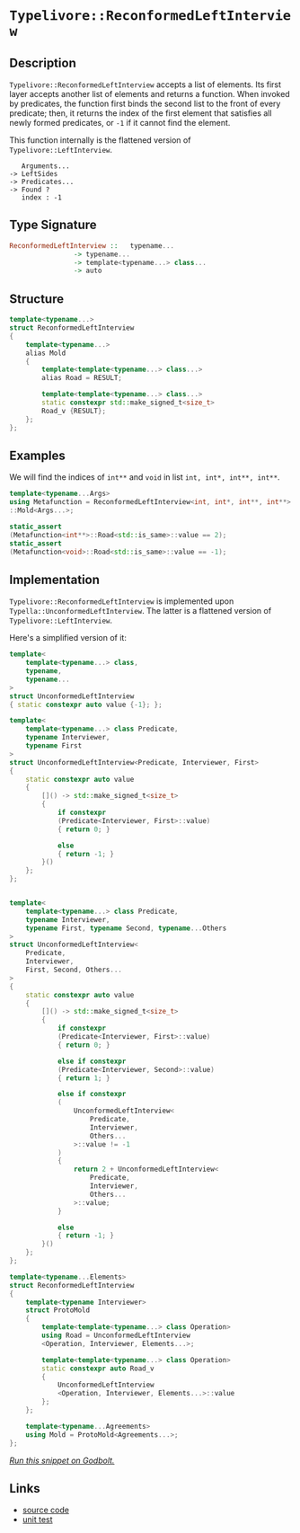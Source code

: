 <!-- Copyright 2024 Feng Mofan
SPDX-License-Identifier: Apache-2.0 -->

# `Typelivore::ReconformedLeftInterview`

## Description

`Typelivore::ReconformedLeftInterview` accepts a list of elements.
Its first layer accepts another list of elements and returns a function.
When invoked by predicates, the function first binds the second list to the front of every predicate;
then, it returns the index of the first element that satisfies all newly formed predicates, or `-1` if it cannot find the element.

This function internally is the flattened version of `Typelivore::LeftInterview`.

<pre><code>   Arguments...
-> LeftSides
-> Predicates...
-> Found ?
   index : -1</code></pre>

## Type Signature

```Haskell
ReconformedLeftInterview ::   typename...
                -> typename...
                -> template<typename...> class...
                -> auto
```

## Structure

```C++
template<typename...>
struct ReconformedLeftInterview
{
    template<typename...>
    alias Mold
    {
        template<template<typename...> class...>
        alias Road = RESULT;

        template<template<typename...> class...>
        static constexpr std::make_signed_t<size_t>
        Road_v {RESULT};
    };  
};
```

## Examples

We will find the indices of `int**` and `void` in list `int, int*, int**, int**`.

```C++
template<typename...Args>
using Metafunction = ReconformedLeftInterview<int, int*, int**, int**>
::Mold<Args...>;

static_assert
(Metafunction<int**>::Road<std::is_same>::value == 2);
static_assert
(Metafunction<void>::Road<std::is_same>::value == -1);
```

## Implementation

`Typelivore::ReconformedLeftInterview` is implemented upon `Typella::UnconformedLeftInterview`.
The latter is a flattened version of `Typelivore::LeftInterview`.

Here's a simplified version of it:

```C++
template<
    template<typename...> class,
    typename,
    typename...
>
struct UnconformedLeftInterview
{ static constexpr auto value {-1}; };

template<
    template<typename...> class Predicate,
    typename Interviewer,
    typename First
>
struct UnconformedLeftInterview<Predicate, Interviewer, First>
{
    static constexpr auto value 
    {
        []() -> std::make_signed_t<size_t>
        {
            if constexpr 
            (Predicate<Interviewer, First>::value)
            { return 0; }

            else
            { return -1; }
        }()
    };
};


template<
    template<typename...> class Predicate,
    typename Interviewer,
    typename First, typename Second, typename...Others
>
struct UnconformedLeftInterview<
    Predicate,
    Interviewer,
    First, Second, Others...
>
{
    static constexpr auto value 
    {
        []() -> std::make_signed_t<size_t>
        {
            if constexpr 
            (Predicate<Interviewer, First>::value)
            { return 0; }

            else if constexpr 
            (Predicate<Interviewer, Second>::value)
            { return 1; }

            else if constexpr
            (
                UnconformedLeftInterview<
                    Predicate, 
                    Interviewer, 
                    Others...
                >::value != -1
            )
            { 
                return 2 + UnconformedLeftInterview<
                    Predicate, 
                    Interviewer, 
                    Others...
                >::value; 
            }

            else
            { return -1; }
        }()
    };
};

template<typename...Elements>
struct ReconformedLeftInterview
{
    template<typename Interviewer>
    struct ProtoMold 
    {
        template<template<typename...> class Operation>
        using Road = UnconformedLeftInterview
        <Operation, Interviewer, Elements...>;

        template<template<typename...> class Operation>
        static constexpr auto Road_v 
        {
            UnconformedLeftInterview
            <Operation, Interviewer, Elements...>::value
        };
    };

    template<typename...Agreements>
    using Mold = ProtoMold<Agreements...>;
};
```

[*Run this snippet on Godbolt.*](https://godbolt.org/#z:OYLghAFBqd5QCxAYwPYBMCmBRdBLAF1QCcAaPECAMzwBtMA7AQwFtMQByARg9KtQYEAysib0QXACx8BBAKoBnTAAUAHpwAMvAFYTStJg1DIApACYAQuYukl9ZATwDKjdAGFUtAK4sGIAMykrgAyeAyYAHI%2BAEaYxCAAnAmkAA6oCoRODB7evnppGY4CoeFRLLHxXLaY9kUMQgRMxAQ5Pn6BdpgOWQ1NBCWRMXGJyQqNza15VWN9A2UVEgCUtqhexMjsHOb%2BYcjeWADUJv5uXo60hACex9gmGgCC27v7mEcnyGPoWFQ3d48PBEwLBSBkBxzcfwOUIOgOBoMw4IIlxSjFYmAAdJibgc9kwFApSJDoUiUcw2ISHtCYcjUWxMei/r8HmNiF4HAc5Aw0Ax%2BMQ2OhgpgqAQAJKCOIANzwmAA7oyAOwWA4zRzIHECMaYVQpYgHJhnVAHCViLyvEyKgC0XHNABFjkrbfbGQCgSCmGCTkSobC3R63CTaRisf5sDiDPiDspiJh8KJART7lSA2TXmLAcQpbK4gmkzSUwcAGJ4YhjRkhv4stkEDlcgS8/mC4VpyXSuUnKMxvBxzCkA7NjOt7OF4ul8sPc1WSnQlVd9UMTXa3X6ohGk1mqdQideqlHACsVl3NogiwOFuxnxAIBYTAA1pgAPoZYDhdD3gjgjIALwf77HiZ3m6KtuAFQngVBzguOpHBuIFQhAHaxu6CInP2mYykORYlr%2B2CXsa3iYIswEgROBzRgQawMAcGj2kc8p2uOMGwTUShEQBJFkRRp7Wv4Dp0axtFHoRMGOjxCp2qJDH/PcPrwuC24yUhiJ5mi9LYriEYIV2SE5sSylsH24oDlmZDyXpryYWMvbJmiBxCF0AjoFZZn0gA8gQCBxAoZa3MyBCsuynLcvWMaNqKhloXJMGad2OlQqhg4mTBFkEL2dnco5BxuR5JaqeOf5bjBM5qtykFLgaq74dB/6AZO1U7iY%2B4NYJp7ngQ6CXted6Pngz4xm%2BH54N%2B/V/rBBV1bBYEQYCi5VbBVLwdGiF%2BvFxm9slNy4WuQnjcRiqkZg5HEJR1E8QJzo7QBzGvJNJXTVB/HzdFikoeFCWpfZDDoBtIB4aa21zdC7EHZx3G8fRUkA1CV0HDdGp3cQD3QhAiMAYFdYkA2QphemEWeoxkNUk98azQTIErehZAk6TO5ZZ5uUXXN32/a8YBgMcNpcSjBz/ZDJFc1SHFHQcZhHJYNZBRjIVY%2BTkUMwTRM9lT1PQuTQ78yBtM5Vi%2BMA0za40VzjqSQTV2G3tguUVaBt8TrAnHtuIm1Y750KX61l0pi2D0GwgheX%2BlbsgASh9wUCtLr2ygqtVJq6sknO7qYRxTTJ1QH1ZRqgRAALKeOgStjbBrvIf6sfPf6znBqG6kKJlKLEO6WQp7BXgZEYByB6gTB5%2Bz4vo3yUtNkn/Hgi5dcNwIvaq5TXtAowBAKKp5YSRDIFF4ipduxXDIhmGeI16PcTjwwTcgUVU1alBy6Gh3Xf3hKStUgXkNozykth4POOtobJwH/XdST0nIcM8fbz0XjhH6%2BtbbO2EnxZe8kN7FwTvSe4wBoyz19ifKELcwjAAODnWg3d/AcwztnXO4IUFoJAQvSuTpxywKdg8AA9AAKlYWw9hjC/gsNYQAFWwEIHhbDOFMPYaI5hwipJPC5C8N4pxzhXBTn8Ne8ct73GIMAP2Pl7jYLblnA6TAqBeC5HUN4HNg4S37u/bGLZI4nDCClGGghmG9nsawlxTjmEp0vPgr6Jw1EaLAbQqSRV7x7ziO%2BB4EA9GNEMcYxudiPHfRvr4twF4QB4AUI%2BNEetKrsx7mYQiy8QlhOaH8KJ%2BjYndAEOCCUqA8C%2BPAckj8bVLwZKyWwHJppTE9ytIUiwHBli0E4LuXgfhuC8FQJwCElhrDKlWOsM0Zh/A8FIAQTQAzlg3hALueU6J/AAA4ABs8p/DHI0Ack5CRAhDI4JIXgLAJAaA0KQMZWhSCTI4LwBQIBnlrI4FoZYcBYAwEQCAVYBAUhnHIJQNAwI6BxAiGiTgqgjkWkOZIA4wBkBqikOiMwvBOxEGIPUvQ/BBAiDEOwKQMhBCKBUOof5Og9AynrikTgPBBnDNGes95nAXJnEhdWVA4EUWHLRRirFOLJB4oOBADwcL6C6m2FwRYvA/kAtIBAJAsKUjwrIBQCAOq9UgGAFIMwfA6Dpm%2BRAaIPLohhCaJcdlvB7XMGIJcFy0RtBdD%2BSs2FICXIMFoE6xlpAsDRC8MANwYhaDfPGWGoEhhgDiFDfgaM3QJSYDjW8rUXQzibBWfYmoPKLjRHru6jwWAeV%2BTwA8%2BNmbiDRHSJgG0iajAXCMOs5YVADAaIAGqtgPmMlZZLhCiHENS0ddK1A8t0FUAwnbTAzMsPoPA0RvmQGWKgFIdQ40Wk%2BOzJdVhLBmDeagBtxKsAbuPNUWoWQXCfUmH4KoIQwiDHKMMKoBRMgCCffkdIP6GBzCGJUW9PqejjBaJ4NoehOhVPqJB4DH7QMzAmNBqYthENvvmJ%2B5YCh5kbCWPoLlLyeUfIOKK8VmLsUHFxSLCAuBCAkFFss1Vqyu3LA8l3YYN6tmSH8OiK58pJAaEkGYSQhynm7kOckG5dzSAPOWeiQ5XBDn7ISPs1Tu5JBcF3Fcw5pHQ0fK%2BT89jjLAUgq1WCgVUKDVGsVYitgnAmgsAlPKC0TBd5ty4AkdEXB0Q5vwESklVRR0UondIKdSgZ2ht0OallTA2XjM5RwEZhmz18ps0K8CLm3Mea87gnzfmAuyvlbqxVLGClqq7Zq7VqAFXZjs/V8rwxcvudxEYHzXBnk0FoFaygtrQ2usdc60gw33Weu9Q4Ub/q56BuDTy8Nkbo20FjaNrA1522bDeWm8Dmbs0EtUHmwEo2i03LeaW8tlxK3bbVcSutKyG1NqUK2zbyacE1Z7Uwftg7SSjbC%2BOqlkXZDToZW8uL%2Bgk0oGsNYVd674Bbp3VkPdB6iFHusKeiZF76lZoR2B%2BDD73DoefUET6SGFhfoA3UP9lPChZHJ5%2B/HdRehodyCTuDzOsOlBA7ByDNPMOzGwzzlVKw1iEZFzctLryJmcD1HyPLnmOuFd8/5jQsrGNEpYyq6r5nOOYG4/EG9cn7kBF86J%2BUen5QnLExJnT6WZefNsKZ9VAzNWWaQOCwV0LDXNb1Y5zYLn0UHBYAoCUaoJRFfhGMAlQWSAhZpWOylEhge0ui2DplgQEtJY5cR1L3KjOZYhWcA4wq5csCDyHsPRpI9ITGKV33FXtj%2BDYy7wFdWGv6phQ34YYeUgpDvj5%2B8UeCChL5Oii1fXPIDbtQ691o3xseq9T6mb9WA1BpDTtzAEao0xrjSsjbSaU07eLHt3Hobc3IHzad8U53eCXcdTd6t93RtPeba9w/H3zN8F7QoAdsoh3/ayDhZA4J6g6zoBCQ6Low4rqlrXqI67qcCMIXjo4npnrY5Xp44c73oQCuD86vrc7Ib/p06/rE5EGAYM4oY1DgYCAs5QZs6wZUHwa0EUG859D86ob9BC6EEi74Zi5UopZS5kay6B4YqV7h416Ah14Max5KpLLa5mYAp64G6UApbyYPJmC%2Bb%2BD%2BC7i7iibdbnL%2BDyhqb268qO7fK/IcakB8ZmDKZcD%2BBmCHL2EJAqYOEaDyi57%2BD54ZaO6t4pb4omHGYKEbKkANoZDOCSBAA%3D%3D)

## Links

- [source code](../../../../conceptrodon/typelivore/reconformed_left_interview.hpp)
- [unit test](../../../../tests/unit/typelivore/reconformed_left_interview.test.hpp)
